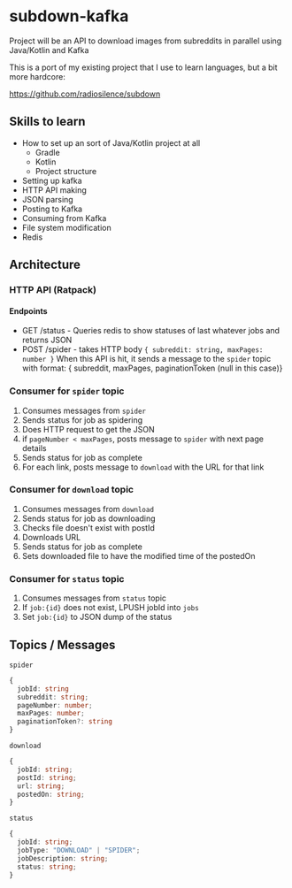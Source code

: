 # subdown-kafka

Project will be an API to download images from subreddits in parallel using Java/Kotlin and Kafka

This is a port of my existing project that I use to learn languages, but a bit more hardcore:

https://github.com/radiosilence/subdown

## Skills to learn

- How to set up an sort of Java/Kotlin project at all
  - Gradle
  - Kotlin
  - Project structure
- Setting up kafka
- HTTP API making
- JSON parsing
- Posting to Kafka
- Consuming from Kafka
- File system modification
- Redis

## Architecture

### HTTP API (Ratpack)

#### Endpoints

- GET /status - Queries redis to show statuses of last whatever jobs and returns JSON
- POST /spider - takes HTTP body `{ subreddit: string, maxPages: number }`
  When this API is hit, it sends a message to the `spider` topic with format:
  { subreddit, maxPages, paginationToken (null in this case)}

### Consumer for `spider` topic

1. Consumes messages from `spider`
2. Sends status for job as spidering
3. Does HTTP request to get the JSON
4. if `pageNumber < maxPages`, posts message to `spider` with next page details
5. Sends status for job as complete
6. For each link, posts message to `download` with the URL for that link

### Consumer for `download` topic

1. Consumes messages from `download`
2. Sends status for job as downloading
3. Checks file doesn't exist with postId
4. Downloads URL
5. Sends status for job as complete
6. Sets downloaded file to have the modified time of the postedOn

### Consumer for `status` topic

1. Consumes messages from `status` topic
2. If `job:{id}` does not exist, LPUSH jobId into `jobs`
3. Set `job:{id}` to JSON dump of the status

## Topics / Messages

`spider`

```ts
{
  jobId: string
  subreddit: string;
  pageNumber: number;
  maxPages: number;
  paginationToken?: string
}
```

`download`

```ts
{
  jobId: string;
  postId: string;
  url: string;
  postedOn: string;
}
```

`status`

```ts
{
  jobId: string;
  jobType: "DOWNLOAD" | "SPIDER";
  jobDescription: string;
  status: string;
}
```
